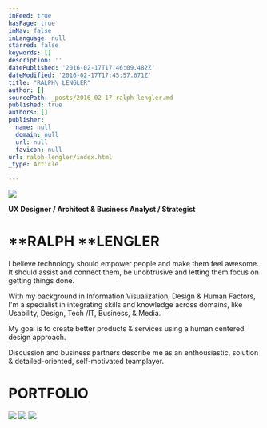 ```yaml
---
inFeed: true
hasPage: true
inNav: false
inLanguage: null
starred: false
keywords: []
description: ''
datePublished: '2016-02-17T17:46:09.482Z'
dateModified: '2016-02-17T17:45:57.671Z'
title: "RALPH\_LENGLER"
author: []
sourcePath: _posts/2016-02-17-ralph-lengler.md
published: true
authors: []
publisher:
  name: null
  domain: null
  url: null
  favicon: null
url: ralph-lengler/index.html
_type: Article

---
```

![](https://the-grid-user-content.s3-us-west-2.amazonaws.com/6199f2f9-aae4-480d-82dd-68f527a022bc.jpg)

**UX Designer / Architect & Business Analyst / Strategist**

# **RALPH ****LENGLER**

I believe technology should empower people and make them feel awesome. It should assist and connect them, be unobtrusive and letting them focus on getting things done.

With my background in Information Visualization, Design & Human Factors, I'm a specialist in integrating skills and knowledge across domains, like Usability, Design, Tech /IT, Business, & Media.

My goal is to create better products & services using a human centered design approach.

Discussion and business partners describe me as an enthousiastic, solution & detailed-oriented, self-motivated teamplayer.

# PORTFOLIO
![](https://the-grid-user-content.s3-us-west-2.amazonaws.com/f48e160b-53ea-4ae9-abb5-5b50aa15d701.jpg)
![](https://the-grid-user-content.s3-us-west-2.amazonaws.com/cdde6921-c023-454c-982f-8f0047467661.jpg)
![](https://the-grid-user-content.s3-us-west-2.amazonaws.com/332c228d-4eb3-40d6-9d70-97f9645e583d.jpg)